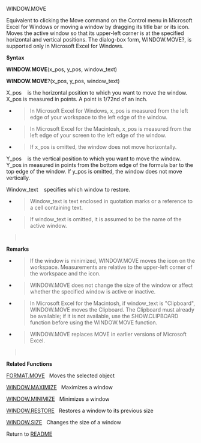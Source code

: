WINDOW.MOVE

Equivalent to clicking the Move command on the Control menu in Microsoft
Excel for Windows or moving a window by dragging its title bar or its
icon. Moves the active window so that its upper-left corner is at the
specified horizontal and vertical positions. The dialog-box form,
WINDOW.MOVE?, is supported only in Microsoft Excel for Windows.

**Syntax**

**WINDOW.MOVE**(x\_pos, y\_pos, window\_text)

**WINDOW.MOVE**?(x\_pos, y\_pos, window\_text)

X\_pos&nbsp;&nbsp;&nbsp;&nbsp;is the horizontal position to which you
want to move the window. X\_pos is measured in points. A point is 1/72nd
of an inch.

  - > In Microsoft Excel for Windows, x\_pos is measured from the left
    > edge of your workspace to the left edge of the window.

  - > In Microsoft Excel for the Macintosh, x\_pos is measured from the
    > left edge of your screen to the left edge of the window.

  - > If x\_pos is omitted, the window does not move horizontally.

Y\_pos&nbsp;&nbsp;&nbsp;&nbsp;is the vertical position to which you want
to move the window. Y\_pos in measured in points from the bottom edge of
the formula bar to the top edge of the window. If y\_pos is omitted, the
window does not move vertically.

Window\_text&nbsp;&nbsp;&nbsp;&nbsp;specifies which window to restore.

  - > Window\_text is text enclosed in quotation marks or a reference to
    > a cell containing text.

  - > If window\_text is omitted, it is assumed to be the name of the
    > active window.

> &nbsp;

**Remarks**

  - > If the window is minimized, WINDOW.MOVE moves the icon on the
    > workspace. Measurements are relative to the upper-left corner of
    > the workspace and the icon.

  - > WINDOW.MOVE does not change the size of the window or affect
    > whether the specified window is active or inactive.

  - > In Microsoft Excel for the Macintosh, if window\_text is
    > "Clipboard", WINDOW.MOVE moves the Clipboard. The Clipboard must
    > already be available; if it is not available, use the
    > SHOW.CLIPBOARD function before using the WINDOW.MOVE function.

  - > WINDOW.MOVE replaces MOVE in earlier versions of Microsoft Excel.

> &nbsp;

**Related Functions**

[FORMAT.MOVE](FORMAT.MOVE.md)&nbsp;&nbsp;&nbsp;Moves the selected object

[WINDOW.MAXIMIZE](WINDOW.MAXIMIZE.md)&nbsp;&nbsp;&nbsp;Maximizes a window

[WINDOW.MINIMIZE](WINDOW.MINIMIZE.md)&nbsp;&nbsp;&nbsp;Minimizes a window

[WINDOW.RESTORE](WINDOW.RESTORE.md)&nbsp;&nbsp;&nbsp;Restores a window to its previous size

[WINDOW.SIZE](WINDOW.SIZE.md)&nbsp;&nbsp;&nbsp;Changes the size of a window



Return to [README](README.md)

